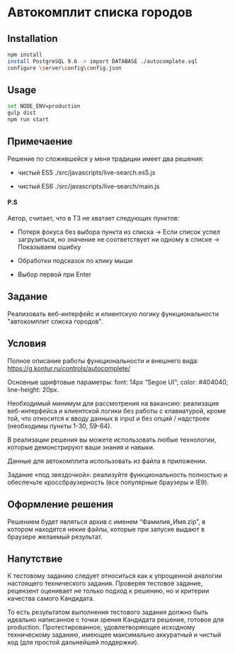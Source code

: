 
# Автокомплит списка городов

## Installation
```bash
npm install
install PostgreSQL 9.6 -> import DATABASE ./autocomplete.sql
configure \server\config\config.json
```

## Usage

```bash
set NODE_ENV=production
gulp dist
npm run start
```

## Примечаение

Решение по сложившейся у меня традиции имеет два решения:

- чистый ES5 ./src/javascripts/live-search.es5.js

- чистый ES6 ./src/javascripts/live-search/main.js

#### P.S

Автор, считает, что в ТЗ не хватает следующих пунктов:

- Потеря фокуса без выбора пункта из списка -> Если список успел загрузиться, но значение не соответствует ни одному в списке -> Показываем ошибку

- Обработки подсказок по клику мыши

- Выбор первой при Enter


## Задание


Реализовать веб-интерфейс и клиентскую логику функциональности "автокомплит списка городов".

## Условия


Полное описание работы функциональности и внешнего вида: https://g.kontur.ru/controls/autocomplete/

Основные шрифтовые параметры: font: 14px “Segoe UI”; color: #404040; line-height: 20px.

Необходимый минимум для рассмотрения на вакансию: реализация веб-интерфейса и клиентской логики без работы с клавиатурой, кроме той, что относится к вводу данных в input и без опций / надстроек (необходимы пункты 1-30, 59-64).

В реализации решения вы можете использовать любые технологии, которые демонстрируют ваши знания и навыки.

Данные для автокомплита использовать из файла в приложении.

Задание «под звездочкой»: реализуйте функциональность полностью и обеспечьте кроссбраузерность (все популярные браузеры и IE9).

## Оформление решения

Решением будет являться архив с именем “Фамилия_Имя.zip”, в котором находятся некие файлы, которые при запуске выдают в браузере желаемый результат.

## Напутствие


К тестовому заданию следует относиться как к упрощенной аналогии настоящего технического задания. Проверяя тестовое задание, рецензент оценивает не только подход к решению, но и критерии качества самого Кандидата. 

То есть результатом выполнения тестового задания должно быть идеально написанное с точки зрения Кандидата решение, готовое для production. Протестированное, удовлетворяющее исходному техническому заданию, имеющее максимально аккуратный и чистый код (для простой дальнейшей поддержки). 
